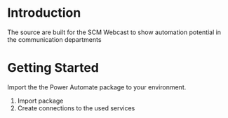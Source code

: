 # Introduction 
The source are built for the SCM Webcast to show automation potential in the communication departments 

# Getting Started
Import the the Power Automate package to your environment.
1.	Import package
2.	Create connections to the used services

